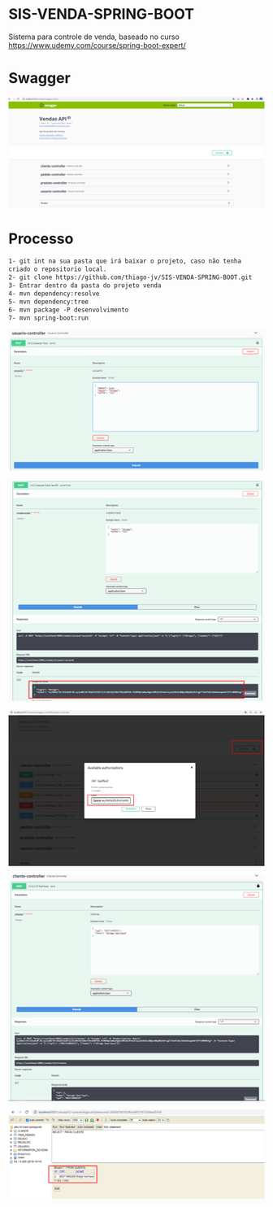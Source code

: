 # SIS-VENDA-SPRING-BOOT

Sistema para controle de venda, baseado no curso https://www.udemy.com/course/spring-boot-expert/ 

# Swagger

![Swagger](https://github.com/thiago-jv/SIS-VENDA-SPRING-BOOT/blob/main/swagger.png)


# Processo

```
1- git int na sua pasta que irá baixar o projeto, caso não tenha criado o repositorio local.
2- git clone https://github.com/thiago-jv/SIS-VENDA-SPRING-BOOT.git
3- Entrar dentro da pasta do projeto venda
4- mvn dependency:resolve
5- mvn dependency:tree
6- mvn package -P desenvolvimento
7- mvn spring-boot:run
```

![Usuário de acesso](https://github.com/thiago-jv/SIS-VENDA-SPRING-BOOT/blob/main/usuario.png)

![token](https://github.com/thiago-jv/SIS-VENDA-SPRING-BOOT/blob/main/token.png)

![autorizacao](https://github.com/thiago-jv/SIS-VENDA-SPRING-BOOT/blob/main/autorizacao.png)

![insert](https://github.com/thiago-jv/SIS-VENDA-SPRING-BOOT/blob/main/insert.png)

![h2](https://github.com/thiago-jv/SIS-VENDA-SPRING-BOOT/blob/main/h2.png)
